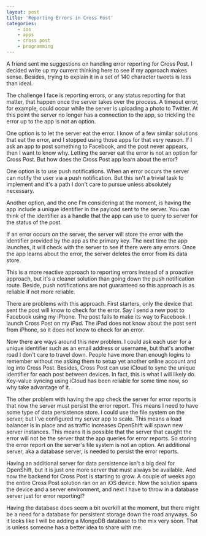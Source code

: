 ```yaml
---
layout: post
title: 'Reporting Errors in Cross Post'
categories:
    - ios
    - apps
    - cross post
    - programming
---
```

A friend sent me suggestions on handling error reporting for Cross Post. I decided write up my current thinking here to see if my approach makes sense. Besides, trying to explain it in a set of 140 character tweets is less than ideal.

The challenge I face is reporting errors, or any status reporting for that matter, that happen once the server takes over the process. A timeout error, for example, could occur while the server is uploading a photo to Twitter. At this point the server no longer has a connection to the app, so trickling the error up to the app is not an option.

One option is to let the server eat the error. I know of a few similar solutions that eat the error, and I stopped using those apps for that very reason. If I ask an app to post something to Facebook, and the post never appears, then I want to know why. Letting the server eat the error is not an option for Cross Post. But how does the Cross Post app learn about the error?

One option is to use push notifications. When an error occurs the server can notify the user via a push notification. But this isn't a trivial task to implement and it's a path I don't care to pursue unless absolutely necessary.

Another option, and the one I'm considering at the moment, is having the app include a unique identifier in the payload sent to the server. You can think of the identifier as a handle that the app can use to query to server for the status of the post.

If an error occurs on the server, the server will store the error with the identifier provided by the app as the primary key. The next time the app launches, it will check with the server to see if there were any errors. Once the app learns about the error, the server deletes the error from its data store.

This is a more reactive approach to reporting errors instead of a proactive approach, but it's a cleaner solution than going down the push notification route. Beside, push notifications are not guaranteed so this approach is as reliable if not more reliable.

There are problems with this approach. First starters, only the device that sent the post will know to check for the error. Say I send a new post to Facebook using my iPhone. The post fails to make its way to Facebook. I launch Cross Post on my iPad. The iPad does not know about the post sent from iPhone, so it does not know to check for an error.

Now there are ways around this new problem. I could ask each user for a unique identifier such as an email address or username, but that's another road I don't care to travel down. People have more than enough logins to remember without me asking them to setup yet another online account and log into Cross Post. Besides, Cross Post can use iCloud to sync the unique identifier for each post between devices. In fact, this is what I will likely do. Key-value syncing using iCloud has been reliable for some time now, so why take advantage of it.

The other problem with having the app check the server for error reports is that now the server must persist the error report. This means I need to have some type of data persistence store. I could use the file system on the server, but I've configured my server app to scale. This means a load balancer is in place and as traffic increases OpenShift will spawn new server instances. This means it is possible that the server that caught the error will not be the server that the app queries for error reports. So storing the error report on the server's file system is not an option. An additional server, aka a database server, is needed to persist the error reports.

Having an additional server for data persistence isn't a big deal for OpenShift, but it is just one more server that must always be available. And now the backend for Cross Post is starting to grow. A couple of weeks ago the entire Cross Post solution ran on an iOS device. Now the solution spans the device and a server environment, and next I have to throw in a database server just for error reporting!?

Having the database does seem a bit overkill at the moment, but there might be a need for a database for persistent storage down the road anyways. So it looks like I will be adding a MongoDB database to the mix very soon. That is unless someone has a better idea to share with me.
